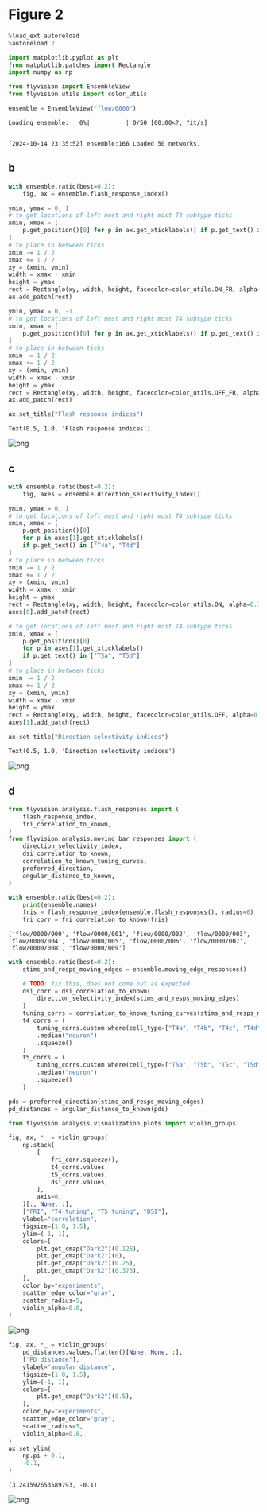 # Figure 2


```python
%load_ext autoreload
%autoreload 2

import matplotlib.pyplot as plt
from matplotlib.patches import Rectangle
import numpy as np

from flyvision import EnsembleView
from flyvision.utils import color_utils
```


```python
ensemble = EnsembleView("flow/0000")
```


    Loading ensemble:   0%|          | 0/50 [00:00<?, ?it/s]


    [2024-10-14 23:35:52] ensemble:166 Loaded 50 networks.


## b


```python
with ensemble.ratio(best=0.2):
    fig, ax = ensemble.flash_response_index()

ymin, ymax = 0, 1
# to get locations of left most and right most T4 subtype ticks
xmin, xmax = [
    p.get_position()[0] for p in ax.get_xticklabels() if p.get_text() in ["R1", "Tm3"]
]
# to place in between ticks
xmin -= 1 / 2
xmax += 1 / 2
xy = (xmin, ymin)
width = xmax - xmin
height = ymax
rect = Rectangle(xy, width, height, facecolor=color_utils.ON_FR, alpha=0.1)
ax.add_patch(rect)

ymin, ymax = 0, -1
# to get locations of left most and right most T4 subtype ticks
xmin, xmax = [
    p.get_position()[0] for p in ax.get_xticklabels() if p.get_text() in ["L1", "Tm9"]
]
# to place in between ticks
xmin -= 1 / 2
xmax += 1 / 2
xy = (xmin, ymin)
width = xmax - xmin
height = ymax
rect = Rectangle(xy, width, height, facecolor=color_utils.OFF_FR, alpha=0.1)
ax.add_patch(rect)

ax.set_title("Flash response indices")
```




    Text(0.5, 1.0, 'Flash response indices')





![png](figure_02_simple_stimuli_responses_files/figure_02_simple_stimuli_responses_4_1.png)



## c


```python
with ensemble.ratio(best=0.2):
    fig, axes = ensemble.direction_selectivity_index()

ymin, ymax = 0, 1
# to get locations of left most and right most T4 subtype ticks
xmin, xmax = [
    p.get_position()[0]
    for p in axes[1].get_xticklabels()
    if p.get_text() in ["T4a", "T4d"]
]
# to place in between ticks
xmin -= 1 / 2
xmax += 1 / 2
xy = (xmin, ymin)
width = xmax - xmin
height = ymax
rect = Rectangle(xy, width, height, facecolor=color_utils.ON, alpha=0.1)
axes[0].add_patch(rect)

# to get locations of left most and right most T4 subtype ticks
xmin, xmax = [
    p.get_position()[0]
    for p in axes[1].get_xticklabels()
    if p.get_text() in ["T5a", "T5d"]
]
# to place in between ticks
xmin -= 1 / 2
xmax += 1 / 2
xy = (xmin, ymin)
width = xmax - xmin
height = ymax
rect = Rectangle(xy, width, height, facecolor=color_utils.OFF, alpha=0.1)
axes[1].add_patch(rect)

ax.set_title("Direction selectivity indices")
```




    Text(0.5, 1.0, 'Direction selectivity indices')





![png](figure_02_simple_stimuli_responses_files/figure_02_simple_stimuli_responses_6_1.png)



## d


```python
from flyvision.analysis.flash_responses import (
    flash_response_index,
    fri_correlation_to_known,
)
from flyvision.analysis.moving_bar_responses import (
    direction_selectivity_index,
    dsi_correlation_to_known,
    correlation_to_known_tuning_curves,
    preferred_direction,
    angular_distance_to_known,
)
```


```python
with ensemble.ratio(best=0.2):
    print(ensemble.names)
    fris = flash_response_index(ensemble.flash_responses(), radius=6)
    fri_corr = fri_correlation_to_known(fris)
```

    ['flow/0000/000', 'flow/0000/001', 'flow/0000/002', 'flow/0000/003', 'flow/0000/004', 'flow/0000/005', 'flow/0000/006', 'flow/0000/007', 'flow/0000/008', 'flow/0000/009']



```python
with ensemble.ratio(best=0.2):
    stims_and_resps_moving_edges = ensemble.moving_edge_responses()

    # TODO: fix this, does not come out as expected
    dsi_corr = dsi_correlation_to_known(
        direction_selectivity_index(stims_and_resps_moving_edges)
    )
    tuning_corrs = correlation_to_known_tuning_curves(stims_and_resps_moving_edges)
    t4_corrs = (
        tuning_corrs.custom.where(cell_type=["T4a", "T4b", "T4c", "T4d"], intensity=1)
        .median("neuron")
        .squeeze()
    )
    t5_corrs = (
        tuning_corrs.custom.where(cell_type=["T5a", "T5b", "T5c", "T5d"], intensity=0)
        .median("neuron")
        .squeeze()
    )
```


```python
pds = preferred_direction(stims_and_resps_moving_edges)
pd_distances = angular_distance_to_known(pds)
```


```python
from flyvision.analysis.visualization.plots import violin_groups

fig, ax, *_ = violin_groups(
    np.stack(
        [
            fri_corr.squeeze(),
            t4_corrs.values,
            t5_corrs.values,
            dsi_corr.values,
        ],
        axis=0,
    )[:, None, :],
    ["FRI", "T4 tuning", "T5 tuning", "DSI"],
    ylabel="correlation",
    figsize=(1.8, 1.5),
    ylim=(-1, 1),
    colors=[
        plt.get_cmap("Dark2")(0.125),
        plt.get_cmap("Dark2")(0),
        plt.get_cmap("Dark2")(0.25),
        plt.get_cmap("Dark2")(0.375),
    ],
    color_by="experiments",
    scatter_edge_color="gray",
    scatter_radius=5,
    violin_alpha=0.8,
)
```



![png](figure_02_simple_stimuli_responses_files/figure_02_simple_stimuli_responses_12_0.png)




```python
fig, ax, *_ = violin_groups(
    pd_distances.values.flatten()[None, None, :],
    ["PD distance"],
    ylabel="angular distance",
    figsize=(1.8, 1.5),
    ylim=(-1, 1),
    colors=[
        plt.get_cmap("Dark2")(0.5),
    ],
    color_by="experiments",
    scatter_edge_color="gray",
    scatter_radius=5,
    violin_alpha=0.8,
)
ax.set_ylim(
    np.pi + 0.1,
    -0.1,
)
```




    (3.241592653589793, -0.1)





![png](figure_02_simple_stimuli_responses_files/figure_02_simple_stimuli_responses_13_1.png)
